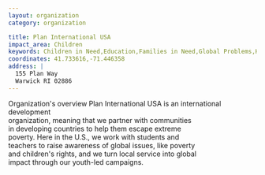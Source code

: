 ```yaml
---
layout: organization
category: organization

title: Plan International USA
impact_area: Children
keywords: Children in Need,Education,Families in Need,Global Problems,Health and Wellness,Understanding and Diversity
coordinates: 41.733616,-71.446358
address: |
  155 Plan Way
  Warwick RI 02886
---
```

Organization's overview
Plan International USA is an international development  
organization, meaning that we partner with communities  
in developing countries to help them escape extreme  
poverty. Here in the U.S., we work with students and  
teachers to raise awareness of global issues, like poverty  
and children's rights, and we turn local service into global  
impact through our youth-led campaigns.